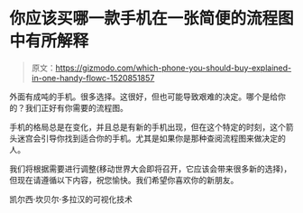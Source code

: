 # 你应该买哪一款手机在一张简便的流程图中有所解释

> 原文：<https://gizmodo.com/which-phone-you-should-buy-explained-in-one-handy-flowc-1520851857>

外面有成吨的手机。很多选择。这很好，但也可能导致艰难的决定。哪个是给你的？我们正好有你需要的流程图。



手机的格局总是在变化，并且总是有新的手机出现，但在这个特定的时刻，这个箭头迷宫会引导你找到适合你的手机。尤其是如果你是那种查阅流程图来做决定的人。

我们将根据需要进行调整(移动世界大会即将召开，它应该会带来很多新的选择)，但现在请遵循以下内容，祝您愉快。我们希望你喜欢你的新朋友。

凯尔西·坎贝尔·多拉汉的可视化技术